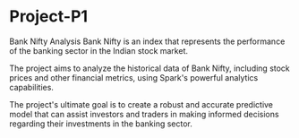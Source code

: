 # Project-P1
Bank Nifty Analysis
Bank Nifty is an index that represents the performance of the banking sector in the Indian stock market.

The project aims to analyze the historical data of Bank Nifty, including stock prices and other financial metrics, using Spark's powerful analytics capabilities. 

The project's ultimate goal is to create a robust and accurate predictive model that can assist investors and traders in making informed decisions regarding their investments in the banking sector.
